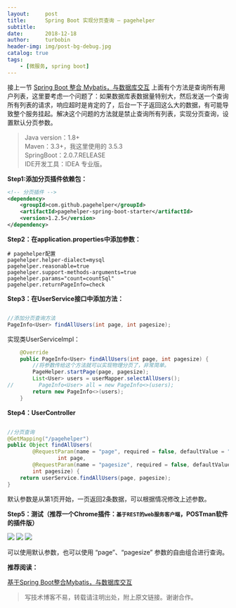 ```yaml
---
layout:     post
title:      Spring Boot 实现分页查询 – pagehelper
subtitle:   
date:       2018-12-18
author:     turbobin
header-img: img/post-bg-debug.jpg
catalog: true
tags:
    - [微服务, spring boot]
---
```

接上一节 [Spring Boot 整合 Mybatis，与数据库交互]({{site.url}}/2018/12/17/springboot-with-mybatis/) 上面有个方法是查询所有用户列表，这里要考虑一个问题了：如果数据库表数据量特别大，然后发送一个查询所有列表的请求，响应超时是肯定的了，后台一下子返回这么大的数据，有可能导致整个服务挂起。解决这个问题的方法就是禁止查询所有列表，实现分页查询，设置默认分页参数。

>Java version：1.8+  
Maven：3.3+，我这里使用的 3.5.3  
SpringBoot：2.0.7.RELEASE  
IDE开发工具：IDEA 专业版。

**Step1:添加分页插件依赖包：**

```xml
<!-- 分页插件 -->
<dependency>
    <groupId>com.github.pagehelper</groupId>
    <artifactId>pagehelper-spring-boot-starter</artifactId>
    <version>1.2.5</version>
</dependency>
```

**Step2：在application.properties中添加参数：**

```
# pagehelper配置
pagehelper.helper-dialect=mysql
pagehelper.reasonable=true
pagehelper.support-methods-arguments=true
pagehelper.params="count=countSql"
pagehelper.returnPageInfo=check

```

**Step3：在UserService接口中添加方法：**

```java

//添加分页查询方法
PageInfo<User> findAllUsers(int page, int pagesize);

```
实现类UserServiceImpl：
```java
    @Override
    public PageInfo<User> findAllUsers(int page, int pagesize) {
        //将参数传给这个方法就可以实现物理分页了，非常简单。
        PageHelper.startPage(page, pagesize);
        List<User> users = userMapper.selectAllUsers();
//        PageInfo<User> all = new PageInfo<>(users);
        return new PageInfo<>(users);
    }

```

**Step4：UserController**

```java

//分页查询
@GetMapping("/pagehelper")
public Object findAllUsers(
        @RequestParam(name = "page", required = false, defaultValue = "1")
                int page,
        @RequestParam(name = "pagesize", required = false, defaultValue = "2")
        int pagesize) {
    return userService.findAllUsers(page, pagesize);
}

```
默认参数是从第1页开始，一页返回2条数据，可以根据情况修改上述参数。

**Step5：测试（推荐一个Chrome插件：`基于REST的web服务客户端`，POSTman软件的插件版）**

![]({{site.url}}/img/java/springboot-18.png)
![]({{site.url}}/img/java/springboot-19.png)
![]({{site.url}}/img/java/springboot-20.png)

可以使用默认参数，也可以使用 “page”、“pagesize” 参数的自由组合进行查询。

**推荐阅读：**

[基于Spring Boot整合Mybatis，与数据库交互]({{site.url}}/2018/12/17/springboot-with-mybatis/)


>写技术博客不易，转载请注明出处，附上原文链接。谢谢合作。